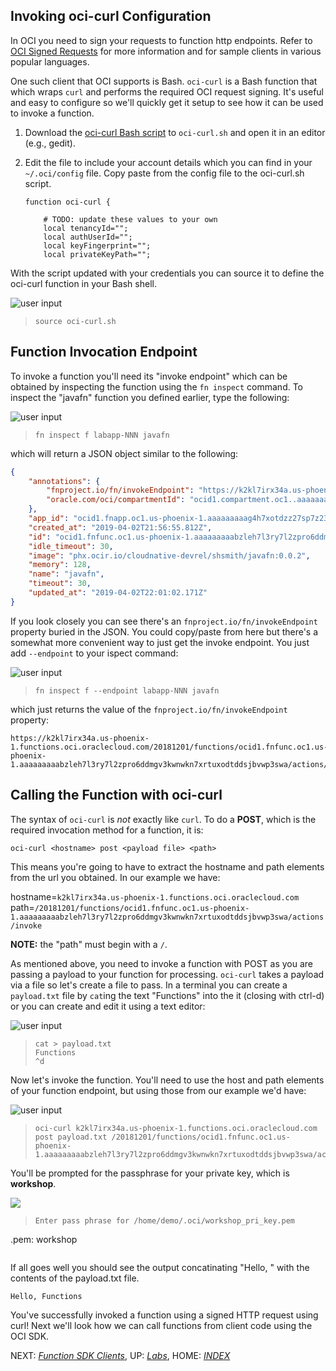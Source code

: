 ## Invoking oci-curl Configuration

In OCI you need to sign your requests to function http endpoints. Refer to [OCI
Signed
Requests](https://docs.cloud.oracle.com/iaas/Content/API/Concepts/signingrequests.htm?TocPath=Developer%20Tools%20|REST%20APIs%20|_____4)
for more information and for sample clients in various popular languages.

One such client that OCI supports is Bash.  `oci-curl` is a Bash function that
which wraps `curl` and performs the required OCI request signing. It's useful
and easy to configure so we'll quickly get it setup to see how it can be used to
invoke a function.

1. Download the [oci-curl Bash
   script](https://docs.cloud.oracle.com/iaas/Content/API/Concepts/signingrequests.htm#Bash)
   to `oci-curl.sh` and open it in an editor (e.g., gedit).

2. Edit the file to include your account details which you can find in your
   `~/.oci/config` file.  Copy paste from the config file to the oci-curl.sh
   script.

    ```shell
    function oci-curl {

        # TODO: update these values to your own
        local tenancyId="";
        local authUserId="";
        local keyFingerprint="";
        local privateKeyPath="";
    ```

With the script updated with your credentials you can source it to define the
oci-curl function in your Bash shell.

![user input](images/userinput.png)
>```
> source oci-curl.sh
>```

## Function Invocation Endpoint

To invoke a function you'll need its "invoke endpoint" which can be obtained by
inspecting the function using the `fn inspect` command.  To inspect the "javafn"
function you defined earlier, type the following:

![user input](images/userinput.png)
>```
> fn inspect f labapp-NNN javafn
>```

which will return a JSON object similar to the following:

```json
{
	"annotations": {
		"fnproject.io/fn/invokeEndpoint": "https://k2kl7irx34a.us-phoenix-1.functions.oci.oraclecloud.com/20181201/functions/ocid1.fnfunc.oc1.us-phoenix-1.aaaaaaaaabzleh7l3ry7l2zpro6ddmgv3kwnwkn7xrtuxodtddsjbvwp3swa/actions/invoke",
		"oracle.com/oci/compartmentId": "ocid1.compartment.oc1..aaaaaaaaon25g3kisxyv4k54vvtrxadpbj2bbpetrpcacwax72uhmzpflyua"
	},
	"app_id": "ocid1.fnapp.oc1.us-phoenix-1.aaaaaaaaag4h7xotdzz27sp7z23ci6z4jqj4raq43ui6ouae5k2kl7irx34a",
	"created_at": "2019-04-02T21:56:55.812Z",
	"id": "ocid1.fnfunc.oc1.us-phoenix-1.aaaaaaaaabzleh7l3ry7l2zpro6ddmgv3kwnwkn7xrtuxodtddsjbvwp3swa",
	"idle_timeout": 30,
	"image": "phx.ocir.io/cloudnative-devrel/shsmith/javafn:0.0.2",
	"memory": 128,
	"name": "javafn",
	"timeout": 30,
	"updated_at": "2019-04-02T22:01:02.171Z"
}
```

If you look closely you can see there's an `fnproject.io/fn/invokeEndpoint` 
property buried in the JSON.  You could copy/paste from here but there's a
somewhat more convenient way to just get the invoke endpoint.  You just add
`--endpoint` to your ispect command:

![user input](images/userinput.png)
>```
> fn inspect f --endpoint labapp-NNN javafn
>```

which just returns the value of the `fnproject.io/fn/invokeEndpoint` property:

```shell
https://k2kl7irx34a.us-phoenix-1.functions.oci.oraclecloud.com/20181201/functions/ocid1.fnfunc.oc1.us-phoenix-1.aaaaaaaaabzleh7l3ry7l2zpro6ddmgv3kwnwkn7xrtuxodtddsjbvwp3swa/actions/invoke
```

## Calling the Function with oci-curl

The syntax of `oci-curl` is *not* exactly like `curl`.  To do a **POST**, which
is the required invocation method for a function, it is:

`oci-curl <hostname> post <payload file> <path>`

This means you're going to have to extract the hostname and path elements from
the url you obtained.  In our example we have:

hostname=`k2kl7irx34a.us-phoenix-1.functions.oci.oraclecloud.com`
path=`/20181201/functions/ocid1.fnfunc.oc1.us-phoenix-1.aaaaaaaaabzleh7l3ry7l2zpro6ddmgv3kwnwkn7xrtuxodtddsjbvwp3swa/actions/invoke`

**NOTE:** the "path" must begin with a `/`.

As mentioned above, you need to invoke a function with POST as you are passing a
payload to your function for processing.  `oci-curl` takes a payload via a file
so let's create a file to pass.  In a terminal you can create a `payload.txt`
file by `cat`ing the text "Functions" into the it (closing with ctrl-d) or you
can create and edit it using a text editor:

![user input](images/userinput.png)
>```
> cat > payload.txt
> Functions
>^d
>```

Now let's invoke the function.  You'll need to use the host and path elements
of your function endpoint, but using those from our example we'd have:

![user input](images/userinput.png)
>```
> oci-curl k2kl7irx34a.us-phoenix-1.functions.oci.oraclecloud.com post payload.txt /20181201/functions/ocid1.fnfunc.oc1.us-phoenix-1.aaaaaaaaabzleh7l3ry7l2zpro6ddmgv3kwnwkn7xrtuxodtddsjbvwp3swa/actions/invoke
>```

You'll be prompted for the passphrase for your private key, which is **workshop**.

![](images/userinput.png)
>``` 
> Enter pass phrase for /home/demo/.oci/workshop_pri_key.pem
.pem: workshop
> 
>```

If all goes well you should see the output concatinating "Hello, " with the
contents of the payload.txt file.

```sh
Hello, Functions
```

You've successfully invoked a function using a signed HTTP request using curl!
Next we'll look how we can call functions from client code using the OCI SDK.

NEXT: [*Function SDK Clients*](8-Functions-Clients-SDK.md), UP:
[*Labs*](1-Labs.md), HOME: [*INDEX*](README.md)
